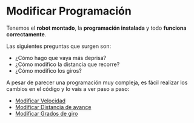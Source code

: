 # Modificar Programación

Tenemos el **robot montado**, la **programación instalada** y todo **funciona correctamente**. 

Las siguientes preguntas que surgen son:

* ¿Cómo hago que vaya más deprisa? 
* ¿Cómo modifico la distancia que recorre? 
* ¿Cómo modifico los giros?

A pesar de parecer una programación muy compleja, es fácil realizar los cambios en el código y lo vais a ver paso a paso:

* [Modificar Velocidad](/modificando-la-programacion/modificar-velocidad.md)
* [Modificar Distancia de avance](/modificando-la-programacion/modificar-distancia-de-avance.md)
* [Modificar Grados de giro](/modificando-la-programacion/modificar-grados-de-giro.md)












